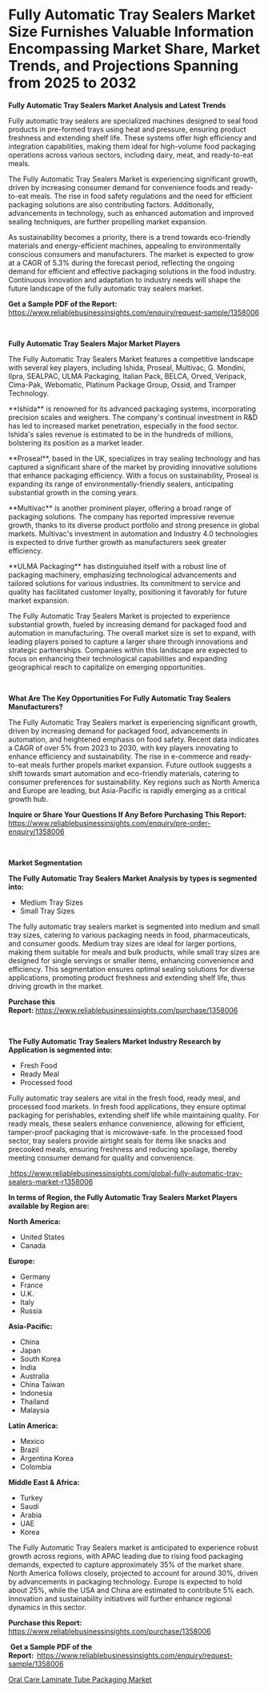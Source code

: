 <p><h1>Fully Automatic Tray Sealers Market Size Furnishes Valuable Information Encompassing Market Share, Market Trends, and Projections Spanning from 2025 to 2032</h1></p><p><strong>Fully Automatic Tray Sealers Market Analysis and Latest Trends</strong></p>
<p><p>Fully automatic tray sealers are specialized machines designed to seal food products in pre-formed trays using heat and pressure, ensuring product freshness and extending shelf life. These systems offer high efficiency and integration capabilities, making them ideal for high-volume food packaging operations across various sectors, including dairy, meat, and ready-to-eat meals.</p><p>The Fully Automatic Tray Sealers Market is experiencing significant growth, driven by increasing consumer demand for convenience foods and ready-to-eat meals. The rise in food safety regulations and the need for efficient packaging solutions are also contributing factors. Additionally, advancements in technology, such as enhanced automation and improved sealing techniques, are further propelling market expansion.</p><p>As sustainability becomes a priority, there is a trend towards eco-friendly materials and energy-efficient machines, appealing to environmentally conscious consumers and manufacturers. The market is expected to grow at a CAGR of 5.3% during the forecast period, reflecting the ongoing demand for efficient and effective packaging solutions in the food industry. Continuous innovation and adaptation to industry needs will shape the future landscape of the fully automatic tray sealers market.</p></p>
<p><strong>Get a Sample PDF of the Report:&nbsp;</strong> <a href="https://www.reliablebusinessinsights.com/enquiry/request-sample/1358006?utm_campaign=2144&utm_medium=2&utm_source=Github&utm_content=ia&utm_term=24022025&utm_id=fully-automatic-tray-sealers">https://www.reliablebusinessinsights.com/enquiry/request-sample/1358006</a></p>
<p>&nbsp;</p>
<p><strong>Fully Automatic Tray Sealers Major Market Players</strong></p>
<p><p>The Fully Automatic Tray Sealers Market features a competitive landscape with several key players, including Ishida, Proseal, Multivac, G. Mondini, Ilpra, SEALPAC, ULMA Packaging, Italian Pack, BELCA, Orved, Veripack, Cima-Pak, Webomatic, Platinum Package Group, Ossid, and Tramper Technology.</p><p>**Ishida** is renowned for its advanced packaging systems, incorporating precision scales and weighers. The company's continual investment in R&D has led to increased market penetration, especially in the food sector. Ishida's sales revenue is estimated to be in the hundreds of millions, bolstering its position as a market leader.</p><p>**Proseal**, based in the UK, specializes in tray sealing technology and has captured a significant share of the market by providing innovative solutions that enhance packaging efficiency. With a focus on sustainability, Proseal is expanding its range of environmentally-friendly sealers, anticipating substantial growth in the coming years.</p><p>**Multivac** is another prominent player, offering a broad range of packaging solutions. The company has reported impressive revenue growth, thanks to its diverse product portfolio and strong presence in global markets. Multivac's investment in automation and Industry 4.0 technologies is expected to drive further growth as manufacturers seek greater efficiency.</p><p>**ULMA Packaging** has distinguished itself with a robust line of packaging machinery, emphasizing technological advancements and tailored solutions for various industries. Its commitment to service and quality has facilitated customer loyalty, positioning it favorably for future market expansion.</p><p>The Fully Automatic Tray Sealers Market is projected to experience substantial growth, fueled by increasing demand for packaged food and automation in manufacturing. The overall market size is set to expand, with leading players poised to capture a larger share through innovations and strategic partnerships. Companies within this landscape are expected to focus on enhancing their technological capabilities and expanding geographical reach to capitalize on emerging opportunities.</p></p>
<p>&nbsp;</p>
<p><strong>What Are The Key Opportunities For Fully Automatic Tray Sealers Manufacturers?</strong></p>
<p><p>The Fully Automatic Tray Sealers market is experiencing significant growth, driven by increasing demand for packaged food, advancements in automation, and heightened emphasis on food safety. Recent data indicates a CAGR of over 5% from 2023 to 2030, with key players innovating to enhance efficiency and sustainability. The rise in e-commerce and ready-to-eat meals further propels market expansion. Future outlook suggests a shift towards smart automation and eco-friendly materials, catering to consumer preferences for sustainability. Key regions such as North America and Europe are leading, but Asia-Pacific is rapidly emerging as a critical growth hub.</p></p>
<p><strong>Inquire or Share Your Questions If Any Before Purchasing This Report:</strong> <a href="https://www.reliablebusinessinsights.com/enquiry/pre-order-enquiry/1358006?utm_campaign=2144&utm_medium=2&utm_source=Github&utm_content=ia&utm_term=24022025&utm_id=fully-automatic-tray-sealers">https://www.reliablebusinessinsights.com/enquiry/pre-order-enquiry/1358006</a></p>
<p>&nbsp;</p>
<p><strong>Market Segmentation</strong></p>
<p><strong>The Fully Automatic Tray Sealers Market Analysis by types is segmented into:</strong></p>
<p><ul><li>Medium Tray Sizes</li><li>Small Tray Sizes</li></ul></p>
<p><p>The fully automatic tray sealers market is segmented into medium and small tray sizes, catering to various packaging needs in food, pharmaceuticals, and consumer goods. Medium tray sizes are ideal for larger portions, making them suitable for meals and bulk products, while small tray sizes are designed for single servings or smaller items, enhancing convenience and efficiency. This segmentation ensures optimal sealing solutions for diverse applications, promoting product freshness and extending shelf life, thus driving growth in the market.</p></p>
<p><strong>Purchase this Report:&nbsp;</strong><a href="https://www.reliablebusinessinsights.com/purchase/1358006?utm_campaign=2144&utm_medium=2&utm_source=Github&utm_content=ia&utm_term=24022025&utm_id=fully-automatic-tray-sealers">https://www.reliablebusinessinsights.com/purchase/1358006</a></p>
<p>&nbsp;</p>
<p><strong>The Fully Automatic Tray Sealers Market Industry Research by Application is segmented into:</strong></p>
<p><ul><li>Fresh Food</li><li>Ready Meal</li><li>Processed food</li></ul></p>
<p><p>Fully automatic tray sealers are vital in the fresh food, ready meal, and processed food markets. In fresh food applications, they ensure optimal packaging for perishables, extending shelf life while maintaining quality. For ready meals, these sealers enhance convenience, allowing for efficient, tamper-proof packaging that is microwave-safe. In the processed food sector, tray sealers provide airtight seals for items like snacks and precooked meals, ensuring freshness and reducing spoilage, thereby meeting consumer demand for quality and convenience.</p></p>
<p><a href="https://www.reliablebusinessinsights.com/global-fully-automatic-tray-sealers-market-r1358006?utm_campaign=2144&utm_medium=2&utm_source=Github&utm_content=ia&utm_term=24022025&utm_id=fully-automatic-tray-sealers">&nbsp;https://www.reliablebusinessinsights.com/global-fully-automatic-tray-sealers-market-r1358006</a></p>
<p><strong>In terms of Region, the Fully Automatic Tray Sealers Market Players available by Region are:</strong></p>
<p>
    <p> <strong> North America: </strong>
        <ul>
            <li>United States</li>
            <li>Canada</li>
        </ul>
        </p> 
    <p> <strong> Europe: </strong>
        <ul>
            <li>Germany</li>
            <li>France</li>
            <li>U.K.</li>
            <li>Italy</li>
            <li>Russia</li>
        </ul>
        </p> 
    <p> <strong> Asia-Pacific: </strong>
        <ul>
            <li>China</li>
            <li>Japan</li>
            <li>South Korea</li>
            <li>India</li>
            <li>Australia</li>
            <li>China Taiwan</li>
            <li>Indonesia</li>
            <li>Thailand</li>
            <li>Malaysia</li>
        </ul>
        </p> 
    <p> <strong> Latin America: </strong>
        <ul>
            <li>Mexico</li>
            <li>Brazil</li>
            <li>Argentina Korea</li>
            <li>Colombia</li>
        </ul>
        </p> 
    <p> <strong> Middle East & Africa: </strong>
        <ul>
            <li>Turkey</li>
            <li>Saudi</li>
            <li>Arabia</li>
            <li>UAE</li>
            <li>Korea</li>
        </ul>
    </p>
    </p>
<p><p>The Fully Automatic Tray Sealers market is anticipated to experience robust growth across regions, with APAC leading due to rising food packaging demands, expected to capture approximately 35% of the market share. North America follows closely, projected to account for around 30%, driven by advancements in packaging technology. Europe is expected to hold about 25%, while the USA and China are estimated to contribute 5% each. Innovation and sustainability initiatives will further enhance regional dynamics in this sector.</p></p>
<p><strong>Purchase this Report: </strong><a href="https://www.reliablebusinessinsights.com/purchase/1358006?utm_campaign=2144&utm_medium=2&utm_source=Github&utm_content=ia&utm_term=24022025&utm_id=fully-automatic-tray-sealers">https://www.reliablebusinessinsights.com/purchase/1358006</a></p>
<p>&nbsp;<strong>Get a Sample PDF of the Report:&nbsp;&nbsp;</strong><a href="https://www.reliablebusinessinsights.com/enquiry/request-sample/1358006?utm_campaign=2144&utm_medium=2&utm_source=Github&utm_content=ia&utm_term=24022025&utm_id=fully-automatic-tray-sealers">https://www.reliablebusinessinsights.com/enquiry/request-sample/1358006</a></p>
<p><strong></strong></p>
<p><p><a href="https://github.com/AshrafKhan865/Market-Research-Report-List-1/blob/main/oral-care-laminate-tube-packaging-market.md?utm_campaign=2144&utm_medium=2&utm_source=Github&utm_content=ia&utm_term=24022025&utm_id=fully-automatic-tray-sealers">Oral Care Laminate Tube Packaging Market</a></p></p>